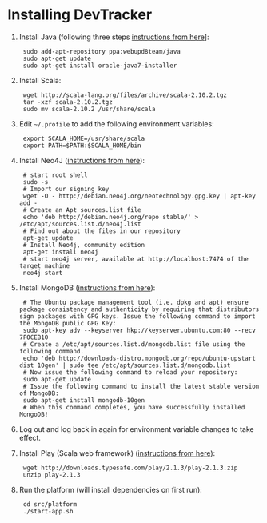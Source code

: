# Installing DevTracker

1. Install Java (following three steps [instructions from here](http://simonholywell.com/post/2013/03/install-netbeans-scala-ubuntu.html)]:

        sudo add-apt-repository ppa:webupd8team/java
        sudo apt-get update
        sudo apt-get install oracle-java7-installer

2. Install Scala:

        wget http://scala-lang.org/files/archive/scala-2.10.2.tgz
        tar -xzf scala-2.10.2.tgz
        sudo mv scala-2.10.2 /usr/share/scala

3. Edit `~/.profile` to add the following environment variables:

        export SCALA_HOME=/usr/share/scala
        export PATH=$PATH:$SCALA_HOME/bin

4. Install Neo4J ([instructions from here](http://www.neo4j.org/download/linux)):

        # start root shell
        sudo -s
        # Import our signing key
        wget -O - http://debian.neo4j.org/neotechnology.gpg.key | apt-key add - 
        # Create an Apt sources.list file
        echo 'deb http://debian.neo4j.org/repo stable/' > /etc/apt/sources.list.d/neo4j.list
        # Find out about the files in our repository
        apt-get update
        # Install Neo4j, community edition
        apt-get install neo4j
        # start neo4j server, available at http://localhost:7474 of the target machine
        neo4j start

5. Install MongoDB ([instructions from here](http://docs.mongodb.org/manual/tutorial/install-mongodb-on-ubuntu/)):

        # The Ubuntu package management tool (i.e. dpkg and apt) ensure package consistency and authenticity by requiring that distributors sign packages with GPG keys. Issue the following command to import the MongoDB public GPG Key:
        sudo apt-key adv --keyserver hkp://keyserver.ubuntu.com:80 --recv 7F0CEB10
        # Create a /etc/apt/sources.list.d/mongodb.list file using the following command.
        echo 'deb http://downloads-distro.mongodb.org/repo/ubuntu-upstart dist 10gen' | sudo tee /etc/apt/sources.list.d/mongodb.list
        # Now issue the following command to reload your repository:
        sudo apt-get update
        # Issue the following command to install the latest stable version of MongoDB:
        sudo apt-get install mongodb-10gen
        # When this command completes, you have successfully installed MongoDB!

5. Log out and log back in again for environment variable changes to take effect.

6. Install Play (Scala web framework) ([instructions from here](http://flummox-engineering.blogspot.co.uk/2012/11/how-to-install-play-framework-ubuntu.html)):

        wget http://downloads.typesafe.com/play/2.1.3/play-2.1.3.zip
        unzip play-2.1.3

6. Run the platform (will install dependencies on first run):

        cd src/platform
        ./start-app.sh
